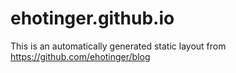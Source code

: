 # ehotinger.github.io

This is an automatically generated static layout from https://github.com/ehotinger/blog
